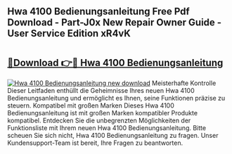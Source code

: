 ## Hwa 4100 Bedienungsanleitung Free Pdf Download - Part-J0x New Repair Owner Guide - User Service Edition xR4vK

# <h2><a href="http://df0cd56.blite.top/?on=Hwa+4100+Bedienungsanleitung">🔗Download 👉🔴 Hwa 4100 Bedienungsanleitung</a></h2>

[![Hwa 4100 Bedienungsanleitung new download](https://i.imgur.com/lujVjoI.png)](http://df0cd56.blite.top/?on=Hwa+4100+Bedienungsanleitung)
Meisterhafte Kontrolle Dieser Leitfaden enthüllt die Geheimnisse Ihres neuen Hwa 4100 Bedienungsanleitung und ermöglicht es Ihnen, seine Funktionen präzise zu steuern. Kompatibel mit großen Marken Dieses Hwa 4100 Bedienungsanleitung ist mit großen Marken kompatibler Produkte kompatibel. Entdecken Sie die unbegrenzten Möglichkeiten der Funktionsliste mit Ihrem neuen Hwa 4100 Bedienungsanleitung. Bitte scheuen Sie sich nicht, Hwa 4100 Bedienungsanleitung zu fragen. Unser Kundensupport-Team ist bereit, Ihre Fragen zu beantworten.
